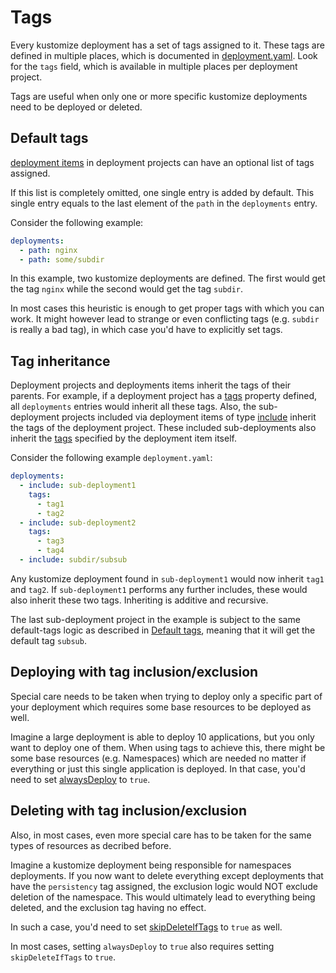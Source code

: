 <!-- This comment is uncommented when auto-synced to www-kluctl.io

---
title: "Tags"
linkTitle: "Tags"
weight: 8
---
-->

# Tags

Every kustomize deployment has a set of tags assigned to it. These tags are defined in multiple places, which is
documented in [deployment.yaml](./deployment-yml.md). Look for the `tags` field, which is available in multiple places per
deployment project.

Tags are useful when only one or more specific kustomize deployments need to be deployed or deleted.

## Default tags

[deployment items](./deployment-yml.md#deployments) in deployment projects can have an optional list of tags assigned.

If this list is completely omitted, one single entry is added by default. This single entry equals to the last element
of the `path` in the `deployments` entry.

Consider the following example:

```yaml
deployments:
  - path: nginx
  - path: some/subdir
```

In this example, two kustomize deployments are defined. The first would get the tag `nginx` while the second
would get the tag `subdir`.

In most cases this heuristic is enough to get proper tags with which you can work. It might however lead to strange
or even conflicting tags (e.g. `subdir` is really a bad tag), in which case you'd have to explicitly set tags.

## Tag inheritance

Deployment projects and deployments items inherit the tags of their parents. For example, if a deployment project
has a [tags](./deployment-yml.md#tags-deployment-project) property defined, all `deployments` entries would
inherit all these tags. Also, the sub-deployment projects included via deployment items of type
[include](./deployment-yml.md#includes) inherit the tags of the deployment project. These included sub-deployments also
inherit the [tags](./deployment-yml.md#tags-deployment-item) specified by the deployment item itself.

Consider the following example `deployment.yaml`:

```yaml
deployments:
  - include: sub-deployment1
    tags:
      - tag1
      - tag2
  - include: sub-deployment2
    tags:
      - tag3
      - tag4
  - include: subdir/subsub
```

Any kustomize deployment found in `sub-deployment1` would now inherit `tag1` and `tag2`. If `sub-deployment1` performs
any further includes, these would also inherit these two tags. Inheriting is additive and recursive.

The last sub-deployment project in the example is subject to the same default-tags logic as described
in [Default tags](#default-tags), meaning that it will get the default tag `subsub`.

## Deploying with tag inclusion/exclusion

Special care needs to be taken when trying to deploy only a specific part of your deployment which requires some base
resources to be deployed as well.

Imagine a large deployment is able to deploy 10 applications, but you only want to deploy one of them. When using tags
to achieve this, there might be some base resources (e.g. Namespaces) which are needed no matter if everything or just
this single application is deployed. In that case, you'd need to set [alwaysDeploy](./deployment-yml.md#deployments)
to `true`.

## Deleting with tag inclusion/exclusion

Also, in most cases, even more special care has to be taken for the same types of resources as decribed before.

Imagine a kustomize deployment being responsible for namespaces deployments. If you now want to delete everything except
deployments that have the `persistency` tag assigned, the exclusion logic would NOT exclude deletion of the namespace.
This would ultimately lead to everything being deleted, and the exclusion tag having no effect.

In such a case, you'd need to set [skipDeleteIfTags](./deployment-yml.md#skipdeleteiftags) to `true` as well.

In most cases, setting `alwaysDeploy` to `true` also requires setting `skipDeleteIfTags` to `true`.
